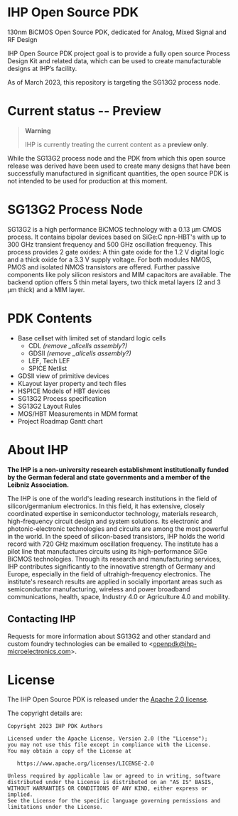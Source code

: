 # IHP Open Source PDK
130nm BiCMOS Open Source PDK, dedicated for Analog, Mixed Signal and RF Design

IHP Open Source PDK project goal is to provide a fully open source Process
Design Kit and related data, which can be used to create manufacturable
designs at IHP’s facility.

As of March 2023, this repository is targeting the SG13G2 process node.
<!--
[<p align="center"><img src="docs/images/ihp_logo.png" alt="IHP Logo Image" width="50%"/></p>](https://github.com/IHP-GmbH/IHP-Open-PDK)
-->
# Current status -- Preview

> **Warning**
>
> IHP is currently treating the current content as a **preview only**.

While the SG13G2 process node and the PDK from which this open source
release was derived have been used to create many designs that have been
successfully manufactured in significant quantities, the open source PDK
is not intended to be used for production at this moment.

# SG13G2 Process Node

SG13G2 is a high performance BiCMOS technology with a 0.13 μm CMOS process. It contains bipolar
devices based on SiGe:C npn-HBT's with up to 300 GHz transient frequency and 500 GHz oscillation
frequency. This process provides 2 gate oxides: A thin gate oxide for the 1.2 V digital logic and a thick
oxide for a 3.3 V supply voltage. For both modules NMOS, PMOS and isolated NMOS transistors are
offered. Further passive components like poly silicon resistors and MIM capacitors are available. The
backend option offers 5 thin metal layers, two thick metal layers (2 and 3 μm thick) and a MIM layer.

# PDK Contents

* Base cellset with limited set of standard logic cells
    * CDL *(remove _allcells assembly?)*
    * GDSII *(remove _allcells assembly?)*
    * LEF, Tech LEF
    * SPICE Netlist
* GDSII view of primitive devices
* KLayout layer property and tech files
* HSPICE Models of HBT devices
* SG13G2 Process specification
* SG13G2 Layout Rules
* MOS/HBT Measurements in MDM format
* Project Roadmap Gantt chart

# About IHP

**The IHP is a non-university research establishment institutionally funded by the German federal and state governments and a member of the Leibniz Association.**

The IHP is one of the world's leading research institutions in the field of silicon/germanium electronics. In this field, it has extensive, closely coordinated expertise in semiconductor technology, materials research, high-frequency circuit design and system solutions. Its electronic and photonic-electronic technologies and circuits are among the most powerful in the world. In the speed of silicon-based transistors, IHP holds the world record with 720 GHz maximum oscillation frequency. The institute has a pilot line that manufactures circuits using its high-performance SiGe BiCMOS technologies. Through its research and manufacturing services, IHP contributes significantly to the innovative strength of Germany and Europe, especially in the field of ultrahigh-frequency electronics. The institute's research results are applied in socially important areas such as semiconductor manufacturing, wireless and power broadband communications, health, space, Industry 4.0 or Agriculture 4.0 and mobility.

## Contacting IHP

Requests for more information about SG13G2 and other standard and
custom foundry technologies can be emailed to \<openpdk@ihp-microelectronics.com\>.

# License

The IHP Open Source PDK is released under the [Apache 2.0 license](LICENSE).

The copyright details are:
    
    Copyright 2023 IHP PDK Authors

    Licensed under the Apache License, Version 2.0 (the "License");
    you may not use this file except in compliance with the License.
    You may obtain a copy of the License at

       https://www.apache.org/licenses/LICENSE-2.0

    Unless required by applicable law or agreed to in writing, software
    distributed under the License is distributed on an "AS IS" BASIS,
    WITHOUT WARRANTIES OR CONDITIONS OF ANY KIND, either express or implied.
    See the License for the specific language governing permissions and
    limitations under the License.
